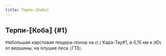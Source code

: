 ```yaml
---
title: Терпи-⟦Коба⟧
---
```

## Терпи-⟦Коба⟧ {#1}

Небольшая карстовая пещера-понор на ⦅г.⦆ Кара-Тау#1, в 0,15 км к ⦅Ю⦆ от вершины, на опушке леса ⦃Г13⦄.
